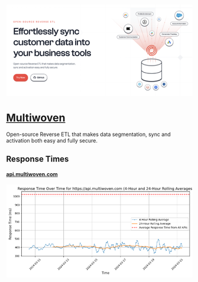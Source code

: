 [![Visit Multiwoven](imagePreview.png)](https://www.multiwoven.com)

# [Multiwoven](https://www.multiwoven.com)

Open-source Reverse ETL that makes data segmentation, sync and activation both easy and fully secure.

## Response Times

#### [api.multiwoven.com](https://api.multiwoven.com)

![api.multiwoven.com](response-time-charts/6170692e6d756c7469776f76656e2e636f6d.png)

